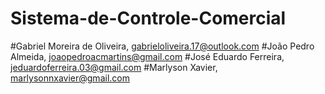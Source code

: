 # Sistema-de-Controle-Comercial

#Gabriel Moreira de Oliveira, gabrieloliveira.17@outlook.com
#João Pedro Almeida, joaopedroacmartins@gmail.com
#José Eduardo Ferreira, jeduardoferreira.03@gmail.com
#Marlyson Xavier, marlysonnxavier@gmail.com
